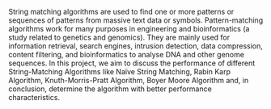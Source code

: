 String matching algorithms are used to find one or more patterns or sequences of patterns from massive text data or symbols. Pattern-matching algorithms work for many purposes in engineering and bioinformatics (a study related to genetics and genomics). They are mainly used for information retrieval, search engines, intrusion detection, data compression, content filtering, and bioinformatics to analyse DNA and other genome sequences. In this project, we aim to discuss the performance of different String-Matching Algorithms like Naïve String Matching, Rabin Karp Algorithm, Knuth-Morris-Pratt Algorithm, Boyer Moore Algorithm and, in conclusion, determine the algorithm with better performance characteristics.
